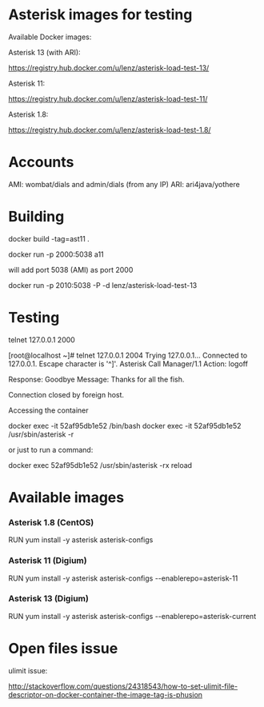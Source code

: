 # Asterisk images for testing

Available Docker images:

Asterisk 13 (with ARI):

https://registry.hub.docker.com/u/lenz/asterisk-load-test-13/

Asterisk 11:

https://registry.hub.docker.com/u/lenz/asterisk-load-test-11/

Asterisk 1.8:

https://registry.hub.docker.com/u/lenz/asterisk-load-test-1.8/

# Accounts

AMI:  wombat/dials and admin/dials (from any IP)
ARI:  ari4java/yothere


# Building

docker build -tag=ast11 .


docker run -p 2000:5038 a11

will add port 5038 (AMI) as port 2000



docker run -p 2010:5038 -P -d lenz/asterisk-load-test-13

# Testing

telnet 127.0.0.1 2000

[root@localhost ~]# telnet 127.0.0.1 2004
Trying 127.0.0.1...
Connected to 127.0.0.1.
Escape character is '^]'.
Asterisk Call Manager/1.1
Action: logoff

Response: Goodbye
Message: Thanks for all the fish.

Connection closed by foreign host.

Accessing the container

docker exec -it 52af95db1e52 /bin/bash
docker exec -it 52af95db1e52 /usr/sbin/asterisk -r

or just to run a command:

docker exec 52af95db1e52 /usr/sbin/asterisk -rx reload



# Available images

### Asterisk 1.8 (CentOS)
RUN yum install -y asterisk asterisk-configs

### Asterisk 11 (Digium)
RUN yum install -y asterisk asterisk-configs --enablerepo=asterisk-11

### Asterisk 13 (Digium)
RUN yum install -y asterisk asterisk-configs --enablerepo=asterisk-current



# Open files issue

ulimit issue:

http://stackoverflow.com/questions/24318543/how-to-set-ulimit-file-descriptor-on-docker-container-the-image-tag-is-phusion



